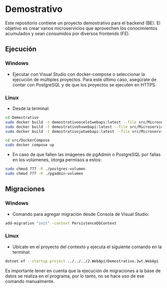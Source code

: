 # Demostrativo

Este repositorio contiene un proyecto demostrativo para el backend (BE). El objetivo es crear varios microservicios que aprovechen los conocimientos acumulados y sean consumidos por diversos frontends (FE).

## Ejecución

### Windows

- Ejecutar con Visual Studio con docker-compose o seleccionar la ejecución de múltiples proyectos. Para este último caso, asegúrate de contar con PostgreSQL y de que los proyectos se ejecuten en HTTPS.

### Linux

- Desde la terminal:

```bash
cd Demostrativo
sudo docker build -t demostrativoocelotwebapi:latest --file src/Microservices/Gateway/2.WebApi/Demostrativo.Ocelot.WebApi/Dockerfile .
sudo docker build -t demostrativohvwebapi:latest --file src/Microservices/HojaDeVida/Demostrativo.HV.WebApi/Dockerfile .
sudo docker build -t demostrativojwtwebapi:latest --file src/Microservices/Jwt/2.WebApi/Demostrativo.Jwt.WebApi/Dockerfile .

cd src/DockerCompose
sudo docker compose up
```

- En caso de que fallen las imágenes de pgAdmin o PostgreSQL por fallas en los volúmenes, otorga permisos a estos:

```bash
sudo chmod 777 -R ./postgres-volumen
sudo chmod 777 -R ./pgadmin-volumen
```

## Migraciones

### Windows

- Comando para agregar migración desde Consola de Visual Studio:

```bash
add-migration "init" -context PersistenceDbContext
```

### Linux

- Ubícate en el proyecto del contexto y ejecuta el siguiente comando en la terminal:

```bash
dotnet ef --startup-project ../../../2.WebApi/Demostrativo.Jwt.WebApi --verbose migrations add Initial --context PersistenceDbContext
```
Es importante tener en cuenta que la ejecución de migraciones a la base de datos se realiza en el programa, por lo tanto, no se hace uso de ese comando manualmente.
